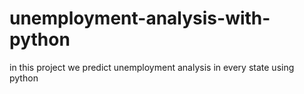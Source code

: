 # unemployment-analysis-with-python
in this project we predict unemployment analysis in every state using python
